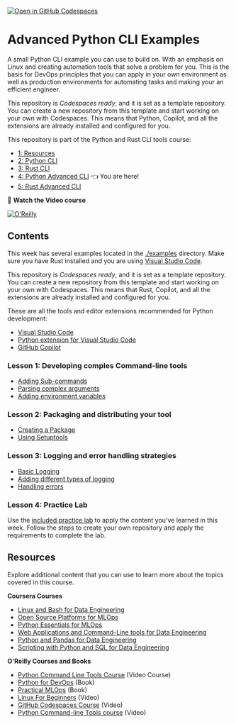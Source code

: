 [![Open in GitHub Codespaces](https://github.com/codespaces/badge.svg)](https://github.com/codespaces/new?hide_repo_select=true&ref=main&repo=672304830)

# Advanced Python CLI Examples
A small Python CLI example you can use to build on. With an emphasis on Linux and creating automation tools that solve a problem for you. This is the basis for DevOps principles that you can apply in your own environment as well as production environments for automating tasks and making your an efficient engineer.

This repository is *Codespaces ready*, and it is set as a template repository. You can create a new repository from this template and start working on your own with Codespaces. This means that Python, Copilot, and all the extensions are already installed and configured for you.

This repository is part of the Python and Rust CLI tools course:

- [1: Resources](https://github.com/alfredodeza/python-and-rust-tools) 
- [2: Python CLI](https://github.com/alfredodeza/python-cli-example)
- [3: Rust CLI](https://github.com/alfredodeza/rust-cli-example)
- [4: Python Advanced CLI](https://github.com/alfredodeza/advanced-python-cli) 👈 You are here!
- [5: Rust Advanced CLI](https://github.com/alfredodeza/advanced-rust-cli)

🚀 **Watch the Video course**

[![O'Reilly](https://learning.oreilly.com/covers/urn:orm:video:28037639VIDEOPAIML/400w/)](https://learning.oreilly.com/videos/devops-command-line-tools/28037639VIDEOPAIML/ "Python and Rust CLI tools")

## Contents
This week has several examples located in the [./examples](./examples) directory. Make sure you have Rust installed and you are using [Visual Studio Code](https://code.visualstudio.com/?WT.mc_id=academic-0000-alfredodeza).

This repository is *Codespaces ready*, and it is set as a template repository. You can create a new repository from this template and start working on your own with Codespaces. This means that Rust, Copilot, and all the extensions are already installed and configured for you.

These are all the tools and editor extensions recommended for Python development:

- [Visual Studio Code](https://code.visualstudio.com/?WT.mc_id=academic-0000-alfredodeza)
- [Python extension for Visual Studio Code](https://marketplace.visualstudio.com/items?itemName=ms-python.python&WT.mc_id=academic-0000-alfredodeza)
- [GitHub Copilot](https://marketplace.visualstudio.com/items?itemName=GitHub.copilot&WT.mc_id=academic-0000-alfredodeza)

### Lesson 1: Developing comples Command-line tools
- [Adding Sub-commands](./examples/1-subcommands/)
- [Parsing complex arguments](./examples/2-complex)
- [Adding environment variables](./examples/3-envvars)

### Lesson 2: Packaging and distributing your tool
- [Creating a Package](./examples/4-package)
- [Using Setuptools](./examples/5-setuptools/)

### Lesson 3: Logging and error handling strategies
- [Basic Logging](./examples/6-logging)
- [Adding different types of logging](./examples/7-file-logs)
- [Handling errors](./examples/8-error-handling)
  
### Lesson 4: Practice Lab
Use the [included practice lab](./lab.md) to apply the content you've learned in this week. Follow the steps to create your own repository and apply the requirements to complete the lab.


## Resources
Explore additional content that you can use to learn more about the topics covered in this course.

**Coursera Courses**

- [Linux and Bash for Data Engineering](https://www.coursera.org/learn/linux-and-bash-for-data-engineering-duke)
- [Open Source Platforms for MLOps](https://www.coursera.org/learn/open-source-platforms-duke)
- [Python Essentials for MLOps](https://www.coursera.org/learn/python-essentials-mlops-duke)
- [Web Applications and Command-Line tools for Data Engineering](https://www.coursera.org/learn/web-app-command-line-tools-for-data-engineering-duke)
- [Python and Pandas for Data Engineering](https://www.coursera.org/learn/python-and-pandas-for-data-engineering-duke)
- [Scripting with Python and SQL for Data Engineering](https://www.coursera.org/learn/scripting-with-python-sql-for-data-engineering-duke)

**O'Reilly Courses and Books**

- [Python Command Line Tools Course](https://learning.oreilly.com/videos/python-command-line/50131VIDEOPAIML/) (Video Course)
- [Python for DevOps](https://www.oreilly.com/library/view/python-for-devops/9781492057680/) (Book)
- [Practical MLOps](https://www.oreilly.com/library/view/practical-mlops/9781098103002/) (Book)
- [Linux For Beginners](https://learning.oreilly.com/videos/-/27922450VIDEOPAIML/) (Video)
- [GitHub Codespaces Course](https://learning.oreilly.com/videos/-/27724023VIDEOPAIML/) (Video)
- [Python Command-line Tools course](https://learning.oreilly.com/videos/python-command-line/50131VIDEOPAIML/) (Video)
